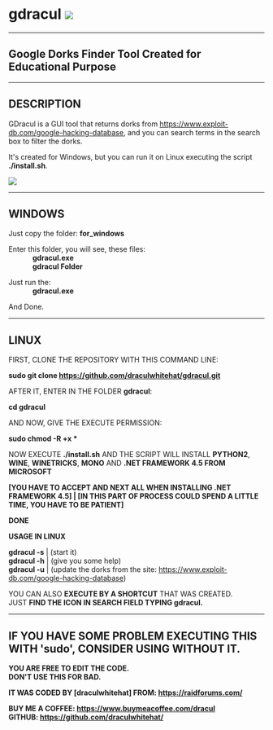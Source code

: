 # gdracul <img src="https://avatars.githubusercontent.com/u/74034934?v=4"></img>

--------------------------------------------------------------------------------
Google Dorks Finder Tool Created for Educational Purpose
--------------------------------------------------------------------------------

--------------------------------------------------------------------------------
DESCRIPTION
--------------------------------------------------------------------------------

GDracul is a GUI tool that returns dorks from https://www.exploit-db.com/google-hacking-database, and you can search terms 
in the search box to filter the dorks.

It's created for Windows, but you can run it on Linux executing the script <b>./install.sh</b>.

<img src="https://iili.io/BZEAbt.jpg"/>

--------------------------------------------------------------------------------
WINDOWS
--------------------------------------------------------------------------------
Just copy the folder: 
	<b>for_windows</b>

Enter this folder, you will see, these files:</br>
&nbsp;&nbsp;&nbsp;&nbsp;&nbsp;&nbsp;&nbsp;&nbsp;&nbsp;&nbsp;&nbsp;&nbsp;<b>gdracul.exe</b></br>
&nbsp;&nbsp;&nbsp;&nbsp;&nbsp;&nbsp;&nbsp;&nbsp;&nbsp;&nbsp;&nbsp;&nbsp;<b>gdracul Folder</b>

Just run the:</br> 
&nbsp;&nbsp;&nbsp;&nbsp;&nbsp;&nbsp;&nbsp;&nbsp;&nbsp;&nbsp;&nbsp;&nbsp;<b>gdracul.exe</b>

And Done.

--------------------------------------------------------------------------------
LINUX
--------------------------------------------------------------------------------
FIRST, CLONE THE REPOSITORY WITH THIS COMMAND LINE:</br>

<b>sudo git clone https://github.com/draculwhitehat/gdracul.git</b></br>

AFTER IT, ENTER IN THE FOLDER <b>gdracul</b>:</br>

<b>cd gdracul</b></br>

AND NOW, GIVE THE EXECUTE PERMISSION:</br>

<b>sudo chmod -R +x *</b></br>

NOW EXECUTE <b>./install.sh</b> AND THE SCRIPT WILL INSTALL <b>PYTHON2</b>, <b>WINE</b>, <b>WINETRICKS</b>, <b>MONO</b> AND <b>.NET FRAMEWORK 4.5 FROM MICROSOFT</b>

<b>[YOU HAVE TO ACCEPT AND NEXT ALL WHEN INSTALLING .NET FRAMEWORK 4.5] | [IN THIS PART OF PROCESS COULD SPEND A LITTLE TIME, YOU HAVE TO BE PATIENT]</b>

<b>DONE</b>

<b>USAGE IN LINUX</b>

<b>gdracul -s</b> | (start it)</br>
<b>gdracul -h</b> | (give you some help)</br>
<b>gdracul -u</b> | (update the dorks from the site: https://www.exploit-db.com/google-hacking-database)

YOU CAN ALSO <b>EXECUTE BY A SHORTCUT</b> THAT WAS CREATED.</br>
JUST <b>FIND THE ICON IN SEARCH FIELD TYPING gdracul<b/>.

--------------------------------------------------------------------------------
IF YOU HAVE SOME PROBLEM EXECUTING THIS WITH 'sudo', CONSIDER USING WITHOUT IT.
--------------------------------------------------------------------------------
<b>YOU ARE FREE TO EDIT THE CODE.</br>
DON'T USE THIS FOR BAD.</br></b>

<b>IT WAS CODED BY [draculwhitehat] FROM: https://raidforums.com/</b></br>

<b>BUY ME A COFFEE: https://www.buymeacoffee.com/dracul</br>
GITHUB: https://github.com/draculwhitehat/</b>
